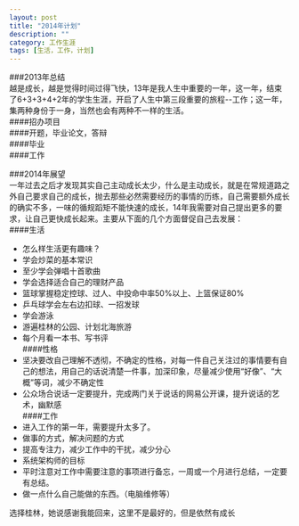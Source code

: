 ```yaml
---
layout: post
title: "2014年计划"
description: ""
category: 工作生涯
tags: [生活，工作，计划]
---
```

###2013年总结  
越是成长，越是觉得时间过得飞快，13年是我人生中重要的一年，这一年，结束了6+3+3+4+2年的学生生涯，开启了人生中第三段重要的旅程--工作；这一年，集两种身份于一身，当然也会有两种不一样的生活。  
####招办项目  
####开题，毕业论文，答辩  
####毕业  
####工作  

###2014年展望  
一年过去之后才发现其实自己主动成长太少，什么是主动成长，就是在常规道路之外自己要求自己的成长，抛去那些必然需要经历的事情的历练，自己需要额外成长的确实不多，一味的循规蹈矩不能快速的成长，14年我需要对自己提出更多的要求，让自己更快成长起来。主要从下面的几个方面督促自己去发展：  
####生活  
*  怎么样生活更有趣味？  
*  学会炒菜的基本常识  
*  至少学会弹唱十首歌曲  
*  学会选择适合自己的理财产品  
*  篮球掌握稳定控球、过人、中投命中率50%以上、上篮保证80%  
*  乒乓球学会左右边扣球、一招发球  
*  学会游泳  
*  游遍桂林的公园、计划北海旅游  
*  每个月看一本书、写书评  
####性格  
*  坚决要改自己理解不透彻，不确定的性格，对每一件自己关注过的事情要有自己的想法，用自己的话说清楚一件事，加深印象，尽量减少使用“好像”、“大概”等词，减少不确定性  
*  公众场合说话一定要提升，完成两门关于说话的网易公开课，提升说话的艺术，幽默感  
####工作  
*  进入工作的第一年，需要提升太多了。  
*  做事的方式，解决问题的方式  
*  提高专注力，减少工作中的干扰，减少分心  
*  系统架构师的目标  
*  平时注意对工作中需要注意的事项进行备忘，一周或一个月进行总结，一定要有总结。  
*  做一点什么自己能做的东西。（电脑维修等）  

选择桂林，她说感谢我能回来，这里不是最好的，但是依然有成长
